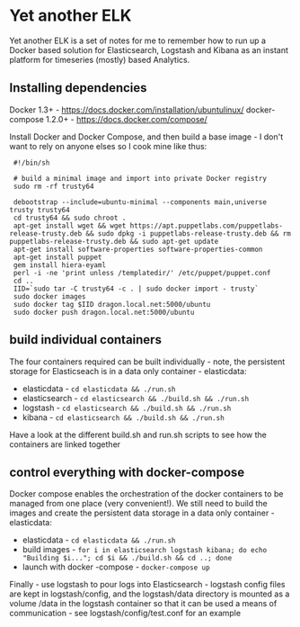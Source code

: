 # Yet another ELK

Yet another ELK is a set of notes for me to remember how to run up a Docker based solution for Elasticsearch, Logstash and Kibana as an instant platform for timeseries (mostly) based Analytics.


## Installing dependencies

Docker 1.3+ - https://docs.docker.com/installation/ubuntulinux/
docker-compose  1.2.0+ - https://docs.docker.com/compose/

Install Docker and Docker Compose, and then build a base image - I don't want to rely on anyone elses so I cook mine like thus:

```
 #!/bin/sh

 # build a minimal image and import into private Docker registry
 sudo rm -rf trusty64

 debootstrap --include=ubuntu-minimal --components main,universe trusty trusty64
 cd trusty64 && sudo chroot .
 apt-get install wget && wget https://apt.puppetlabs.com/puppetlabs-release-trusty.deb && sudo dpkg -i puppetlabs-release-trusty.deb && rm puppetlabs-release-trusty.deb && sudo apt-get update
 apt-get install software-properties software-properties-common
 apt-get install puppet
 gem install hiera-eyaml
 perl -i -ne 'print unless /templatedir/' /etc/puppet/puppet.conf
 cd ..
 IID=`sudo tar -C trusty64 -c . | sudo docker import - trusty`
 sudo docker images
 sudo docker tag $IID dragon.local.net:5000/ubuntu
 sudo docker push dragon.local.net:5000/ubuntu
```

## build individual containers

The four containers required can be built individually - note, the persistent storage for Elasticseach is in a data only container - elasticdata:

* elasticdata - `cd elasticdata && ./run.sh`
* elasticsearch - `cd elasticsearch && ./build.sh && ./run.sh`
* logstash - `cd elasticsearch && ./build.sh && ./run.sh`
* kibana - `cd elasticsearch && ./build.sh && ./run.sh`

Have a look at the different build.sh and run.sh scripts to see how the containers are linked together

## control everything with docker-compose

Docker compose enables the orchestration of the docker containers to be managed from one place (very convenient!).  We still need to build the images and create the persistent data storage in a data only container - elasticdata:

* elasticdata - `cd elasticdata && ./run.sh`
* build images - `for i in elasticsearch logstash kibana; do echo "Building $i..."; cd $i && ./build.sh && cd ..; done`
* launch with docker -compose - `docker-compose up`

Finally - use logstash to pour logs into Elasticsearch - logstash config files are kept in logstash/config, and the logstash/data directory is mounted as a volume /data in the logstash container so that it can be used a means of communication - see logstash/config/test.conf for an example
